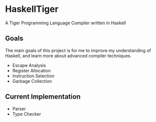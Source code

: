 # HaskellTiger
A Tiger Programming Language Compiler written in Haskell

## Goals
The main goals of this project is for me to improve my understanding of Haskell, and learn more about advanced compiler techniques.

- Escape Analysis
- Register Allocation
- Instruction Selection
- Garbage Collection

## Current Implementation
- Parser
- Type Checker
